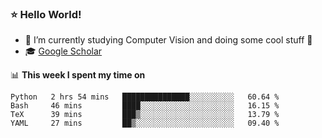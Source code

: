 ### ⭐️ Hello World!

<!--
**hologerry/hologerry** is a ✨ _special_ ✨ repository because its `README.md` (this file) appears on your GitHub profile.

Here are some ideas to get you started:

- 🔭 I’m currently working and studying on Computer Vision
- 🌱 I’m currently learning at Peking University
- 💬 Ask me about 
- 📫 How to reach me: E-mail
- 😄 Pronouns: he/his
- ⚡ Fun fact: Music is the Power
-->


- 🔭 I’m currently studying Computer Vision and doing some cool stuff 🤖
- 🎓 [Google Scholar](https://scholar.google.com/citations?user=3ykqW9wAAAAJ&hl=en)


📊 **This week I spent my time on**

<!--START_SECTION:waka-->
```text
Python   2 hrs 54 mins   ███████████████░░░░░░░░░░   60.64 % 
Bash     46 mins         ████░░░░░░░░░░░░░░░░░░░░░   16.15 % 
TeX      39 mins         ███▒░░░░░░░░░░░░░░░░░░░░░   13.79 % 
YAML     27 mins         ██▒░░░░░░░░░░░░░░░░░░░░░░   09.40 % 
```
<!--END_SECTION:waka-->
